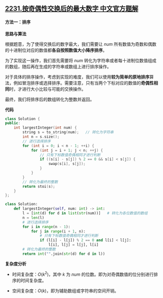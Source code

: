 ## [2231.按奇偶性交换后的最大数字 中文官方题解](https://leetcode.cn/problems/largest-number-after-digit-swaps-by-parity/solutions/100000/an-qi-ou-xing-jiao-huan-hou-de-zui-da-sh-29oa)

#### 方法一：排序

**思路与算法**

根据题意，为了使得交换后的数字最大，我们需要让 $\textit{num}$ 所有数值为奇数和偶数的十进制位对应的数值都**各自按照数值大小降序排序**。

为了实现这一操作，我们首先需要将 $\textit{num}$ 转化为字符串或者每十进制位数值组成的数组，随后再在生成的字符串或数组上进行排序操作。

对于具体的排序操作，考虑到实现的难度，我们可以使用**较为简单的原地排序**算法，例如冒泡排序或选择排序。需要注意，只有当两个下标对应的数值的**奇偶性相同**时，才进行大小比较与可能的交换操作。

最终，我们将排序后的数组转化为整数并返回。

**代码**

```C++ [sol1-C++]
class Solution {
public:
    int largestInteger(int num) {
        string s = to_string(num);   // 转化为字符串
        int n = s.size();
        // 进行选择排序
        for (int i = 0; i < n - 1; ++i) {
            for (int j = i + 1; j < n; ++j) {
                // 只有下标数值奇偶相同才进行判断
                if ((s[i] - s[j]) % 2 == 0 && s[i] < s[j]) {
                    swap(s[i], s[j]);
                }
            }
        }
        // 转化为最终的整数
        return stoi(s);
    }
};
```


```Python [sol1-Python3]
class Solution:
    def largestInteger(self, num: int) -> int:
        l = [int(d) for d in list(str(num))]   # 转化为各位数值的数组
        n = len(l)
        # 进行选择排序
        for i in range(n - 1):
            for j in range(i + 1, n):
                # 只有下标数值奇偶相同才进行判断
                if (l[i] - l[j]) % 2 == 0 and l[i] < l[j]:
                    l[i], l[j] = l[j], l[i]
        # 转化为最终的整数
        return int("".join(str(d) for d in l))
```
 

**复杂度分析**

- 时间复杂度：$O(k^2)$，其中 $k$ 为 $\textit{num}$ 的位数。即为对奇偶数值的位分别进行排序的时间复杂度。

- 空间复杂度：$O(k)$，即为辅助数组或字符串的空间开销。